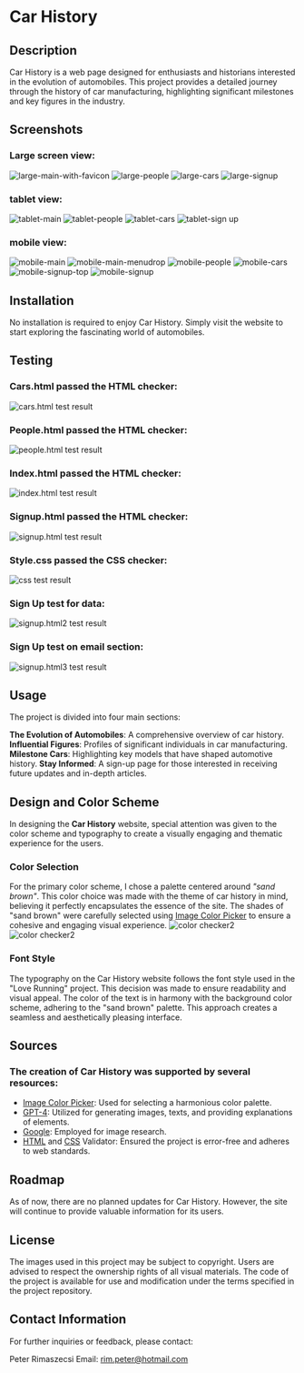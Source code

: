 # Car History
## Description
Car History is a web page designed for enthusiasts and historians interested in the evolution of automobiles. This project provides a detailed journey through the history of car manufacturing, highlighting significant milestones and key figures in the industry.

## Screenshots
### Large screen view:
![large-main-with-favicon](readme-images/large-main-with-favicon.png)
![large-people](readme-images/large-people.png)
![large-cars](readme-images/large-cars.png)
![large-signup](readme-images/large-signup.png)
### tablet view:
![tablet-main](readme-images/tablet-main.png)
![tablet-people](readme-images/tablet-people.png)
![tablet-cars](readme-images/tablet-cars.png)
![tablet-sign up](readme-images/tablet-sign_up.png)
### mobile view:
![mobile-main](readme-images/mobile-main.png) ![mobile-main-menudrop](readme-images/mobile-main-menudrop.png)
![mobile-people](readme-images/mobile-people.png) ![mobile-cars](readme-images/mobile-cars.png)
![mobile-signup-top](readme-images/mobile-signup-top.png) ![mobile-signup](readme-images/mobile-signup.png)

## Installation
No installation is required to enjoy Car History. Simply visit the website to start exploring the fascinating world of automobiles.
## Testing
### Cars.html passed the HTML checker:
![cars.html test result](readme-images/cars_html.png)
### People.html passed the HTML checker:
![people.html test result](readme-images/people_html.png)
### Index.html passed the HTML checker:
![index.html test result](readme-images/index_html.png)
### Signup.html passed the HTML checker:
![signup.html test result](readme-images/signup_html_test.png)
### Style.css passed the CSS checker:
![css test result](readme-images/css_test.png)
### Sign Up test for data:
![signup.html2 test result](readme-images/sign_up_test2.png)
### Sign Up test on email section:
![signup.html3 test result](readme-images/sign_up_test.png)


## Usage
The project is divided into four main sections:

**The Evolution of Automobiles**: A comprehensive overview of car history.
**Influential Figures**: Profiles of significant individuals in car manufacturing.
**Milestone Cars**: Highlighting key models that have shaped automotive history.
**Stay Informed**: A sign-up page for those interested in receiving future updates and in-depth articles.

## Design and Color Scheme

In designing the **Car History** website, special attention was given to the color scheme and typography to create a visually engaging and thematic experience for the users.

### Color Selection
For the primary color scheme, I chose a palette centered around _"sand brown"_. This color choice was made with the theme of car history in mind, believing it perfectly encapsulates the essence of the site. The shades of "sand brown" were carefully selected using [Image Color Picker](https://imagecolorpicker.com/) to ensure a cohesive and engaging visual experience.
![color checker2](readme-images/color_checker2.png)
![color checker2](readme-images/color_checker1.png)

### Font Style
The typography on the Car History website follows the font style used in the "Love Running" project. This decision was made to ensure readability and visual appeal. The color of the text is in harmony with the background color scheme, adhering to the "sand brown" palette. This approach creates a seamless and aesthetically pleasing interface.

## Sources

### The creation of Car History was supported by several resources:

- [Image Color Picker](https://imagecolorpicker.com/): Used for selecting a harmonious color palette. 
- [GPT-4](https://chat.openai.com/?model=gpt-4): Utilized for generating images, texts, and providing explanations of elements.
- [Google](www.google.com): Employed for image research.
- [HTML](https://validator.w3.org/) and [CSS](https://jigsaw.w3.org/css-validator/) Validator: Ensured the project is error-free and adheres to web standards.

## Roadmap
As of now, there are no planned updates for Car History. However, the site will continue to provide valuable information for its users.

## License
The images used in this project may be subject to copyright. Users are advised to respect the ownership rights of all visual materials. The code of the project is available for use and modification under the terms specified in the project repository.

## Contact Information
For further inquiries or feedback, please contact:

Peter Rimaszecsi
Email: rim.peter@hotmail.com



